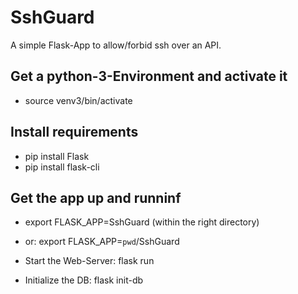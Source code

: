 # SshGuard
A simple Flask-App to allow/forbid ssh over an API.

## Get a python-3-Environment and activate it
* source venv3/bin/activate

## Install requirements
* pip install Flask 
* pip install flask-cli

## Get the app up and runninf
* export FLASK_APP=SshGuard  (within the right directory)
* or: export FLASK_APP=`pwd`/SshGuard

* Start the Web-Server: flask run 
* Initialize the DB: flask init-db

